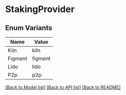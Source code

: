 # StakingProvider

## Enum Variants

| Name | Value |
|---- | -----|
| Kiln | kiln |
| Figment | figment |
| Lido | lido |
| P2p | p2p |


[[Back to Model list]](../README.md#documentation-for-models) [[Back to API list]](../README.md#documentation-for-api-endpoints) [[Back to README]](../README.md)


